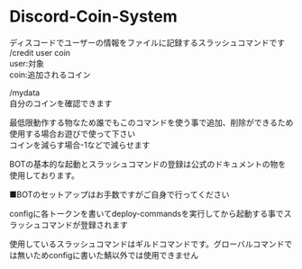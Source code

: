 # Discord-Coin-System
ディスコードでユーザーの情報をファイルに記録するスラッシュコマンドです  
/credit user coin  
user:対象  
coin:追加されるコイン  

/mydata  
自分のコインを確認できます  

最低限動作する物なため誰でもこのコマンドを使う事で追加、削除ができるため使用する場合お遊びで使って下さい  
コインを減らす場合-1などで減らせます  

BOTの基本的な起動とスラッシュコマンドの登録は公式のドキュメントの物を使用しております。  

■BOTのセットアップはお手数ですがご自身で行ってください  

configに各トークンを書いてdeploy-commandsを実行してから起動する事でスラッシュコマンドが登録されます  

使用しているスラッシュコマンドはギルドコマンドです。グローバルコマンドでは無いためconfigに書いた鯖以外では使用できません  
